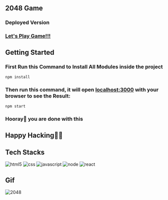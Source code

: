## 2048 Game 

### Deployed Version 

### [Let's Play Game!!!](https://624714958b723a4787873a0c--precious-strudel-0f88aa.netlify.app/)


## Getting Started


### First Run this Command to Install All Modules inside the project

```
npm install
```

### Then run this command, it will open [localhost:3000](http://localhost:3000/) with your browser to see the Result:


```
npm start
```

### Hooray🥳 you are done with this
## Happy Hacking🎉🎊

## Tech Stacks

<img src="https://img.shields.io/badge/HTML5-E34F26?style=for-the-badge&logo=html5&logoColor=white" alt="html5" />
<img src="https://img.shields.io/badge/CSS3-1572B6?style=for-the-badge&logo=css3&logoColor=white" alt="css" />
<img src="https://img.shields.io/badge/JavaScript-F7DF1E?style=for-the-badge&logo=javascript&logoColor=black" alt="javascript" />
<img src="https://img.shields.io/badge/node.js-6DA55F?style=for-the-badge&logo=node.js&logoColor=white" alt="node" />
<img src="https://img.shields.io/badge/React-20232A?style=for-the-badge&logo=react&logoColor=61DAFB" alt="react" />


## Gif
![2048](https://user-images.githubusercontent.com/73753957/161476713-f025d483-372b-42d0-8f86-c4917107614a.gif)

